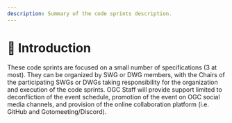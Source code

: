 ```yaml
---
description: Summary of the code sprints description.
---
```


# 🚀 Introduction

These code sprints are focused on a small number of specifications (3 at most). They can be organized by SWG or DWG members, with the Chairs of the participating SWGs or DWGs taking responsibility for the organization and execution of the code sprints. OGC Staff will provide support limited to deconfliction of the event schedule, promotion of the event on OGC social media channels, and provision of the online collaboration platform (i.e. GitHub and Gotomeeting/Discord).
